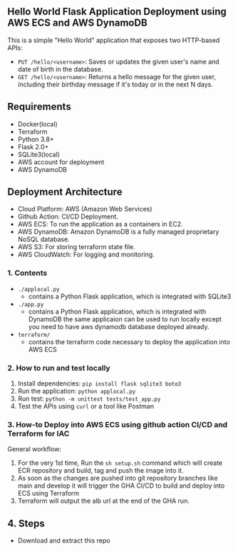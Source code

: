## Hello World Flask Application Deployment using AWS ECS and AWS DynamoDB

This is a simple "Hello World" application that exposes two HTTP-based APIs:

* `PUT /hello/<username>`: Saves or updates the given user's name and date of birth in the database.
* `GET /hello/<username>`: Returns a hello message for the given user, including their birthday message if it's today or in the next N days.

Requirements
------------
* Docker(local)
* Terraform
* Python 3.8+
* Flask 2.0+
* SQLite3(local)
* AWS account for deployment
* AWS DynamoDB

Deployment Architecture
------------
* Cloud Platform: AWS (Amazon Web Services)
* Github Action: CI/CD Deployment.
* AWS ECS: To run the application as a containers in EC2.
* AWS DynamoDB: Amazon DynamoDB is a fully managed proprietary NoSQL database.
* AWS S3: For storing terraform state file.
* AWS CloudWatch: For logging and monitoring.

### 1. Contents
- `./applocal.py`
  - contains a Python Flask application, which is integrated with SQLite3
- `./app.py`
  - contains a Python Flask application, which is integrated with DynamoDB the same applicaion can be used to run locally except you need to have aws dynamodb database deployed already.
- `terraform/`
  - contains the terraform code necessary to deploy the application into AWS ECS
  
### 2. How to run and test locally

1. Install dependencies: `pip install flask sqlite3 boto3`
2. Run the application: `python applocal.py`
3. Run test: `python -m unittest tests/test_app.py`
3. Test the APIs using `curl` or a tool like Postman

### 3. How-to Deploy into AWS ECS using github action CI/CD and Terraform for IAC
General workflow: 
1. For the very 1st time, Run the `sh setup.sh` command which will create ECR repository and build, tag and push the image into it.
2. As soon as the changes are pushed into git repository branches like main and develop it will trigger the GHA CI/CD to build and deploy into ECS using Terraform
5. Terraform will output the alb url at the end of the GHA run.

## 4. Steps
- Download and extract this repo



